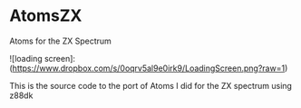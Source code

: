 # AtomsZX
Atoms for the ZX Spectrum

![loading screen]: (https://www.dropbox.com/s/0oqrv5al9e0irk9/LoadingScreen.png?raw=1)

This is the source code to the port of Atoms I did for the ZX spectrum using z88dk
